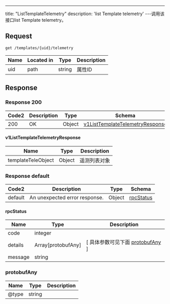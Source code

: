 ---
title: "ListTemplateTelemetry"
description: 'list Template telemetry'
---调用该接口list Template telemetry。



## Request


```
get /templates/{uid}/telemetry
```

| Name | Located in | Type | Description | 
| ---- | ---------- | ----------- | ----------- | 
| uid | path | string | 属性ID |  

## Response

### Response  200 
| Code2 | Description | Type | Schema |
| ---- | ----------- | ------ | ------ |
| 200 | OK | Object | [v1ListTemplateTelemetryResponse](#v1ListTemplateTelemetryResponse) |

#### v1ListTemplateTelemetryResponse

| Name | Type | Description | 
| ---- | ---- | ----------- |    
| templateTeleObject | Object | 遥测列表对象   |   



### Response  default 
| Code2 | Description | Type | Schema |
| ---- | ----------- | ------ | ------ |
| default | An unexpected error response. | Object | [rpcStatus](#rpcStatus) |

#### rpcStatus

| Name | Type | Description | 
| ---- | ---- | ----------- |     
| code | integer |  |          
| details | Array[protobufAny] |  [ 具体参数可见下面 [protobufAny](#protobufAny) ] |       
| message | string |  |   

### protobufAny
| Name | Type | Description | 
| ---- | ---- | ----------- |     
| @type | string |  |   



